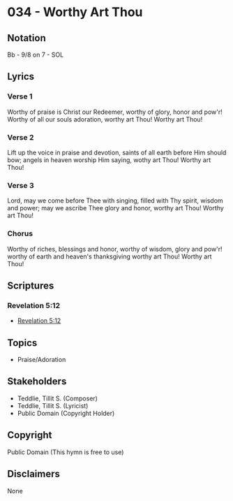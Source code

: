# 034 - Worthy Art Thou

## Notation

Bb - 9/8 on 7 - SOL

## Lyrics

### Verse 1

Worthy of praise is Christ our Redeemer, worthy of glory, honor and pow'r! Worthy of all our souls adoration, worthy art Thou! Worthy art Thou!

### Verse 2

Lift up the voice in praise and devotion, saints of all earth before Him should bow; angels in heaven worship Him saying, wothy art Thou! Worthy art Thou!

### Verse 3

Lord, may we come before Thee with singing, filled with Thy spirit, wisdom and power; may we ascribe Thee glory and honor, worthy art Thou! Worthy art Thou!

### Chorus

Worthy of riches, blessings and honor, worthy of wisdom, glory and pow'r! worthy of earth and heaven's thanksgiving worthy art Thou! Worthy art Thou!


## Scriptures

### Revelation 5:12

- [Revelation 5:12](https://www.biblegateway.com/passage/?search=Revelation%205%3A12)


## Topics

- Praise/Adoration

## Stakeholders

- Teddlie, Tillit S. (Composer)
- Teddlie, Tillit S. (Lyricist)
- Public Domain (Copyright Holder)

## Copyright

Public Domain
(This hymn is free to use)

## Disclaimers

None

